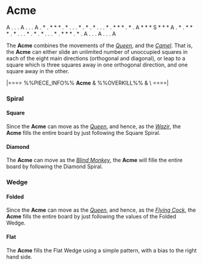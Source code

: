 # Acme

<div class = "movement">
A . . . A . . . A
. * . * * * . * .
. . * . * . * . .
. * . * * * . * .
A * * * S * * * A
. * . * * * . * .
. . * . * . * . .
. * . * * * . * .
A . . . A . . . A
</div>

The **Acme** combines the movements of the
[*Queen*](queen.html), and the [*Camel*](camel.html). That is, 
the **Acme** can either slide an unlimited number of unoccupied
squares in each of the eight main directions (orthogonal and
diagonal), or leap to a square which is three squares away in
one orthogonal direction, and one square away in the other.

|====
%%PIECE_INFO%%
  **Acme**
& %%OVERKILL%%
&           \\
====|


### Spiral

#### Square

Since the **Acme** can move as the [*Queen*](queen.html), and hence,
as the [*Wazir*](wazir.html), the **Acme** fills the entire 
board by just following the Square Spiral.

#### Diamond

The **Acme** can move as the [*Blind Monkey*](blind_monkey.html),
the **Acme** will fille the entire board by following the Diamond Spiral.

### Wedge

#### Folded

Since the **Acme** can move as the [*Queen*](queen.html), and hence,
as the [*Flying Cock*](flying_cock.html), the **Acme** fills the entire 
board by just following the values of the Folded Wedge.

#### Flat

The **Acme** fills the Flat Wedge using a simple pattern, with a
bias to the right hand side.
